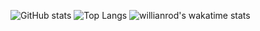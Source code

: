 ![GitHub stats](https://github-readme-stats.vercel.app/api?username=Oblong9&theme=panda&show_icons=true)
![Top Langs](https://github-readme-stats.vercel.app/api/top-langs/?username=Oblong9&theme=panda)
![willianrod's wakatime stats](https://github-readme-stats.vercel.app/api/wakatime?username=Oblong&theme=panda)
